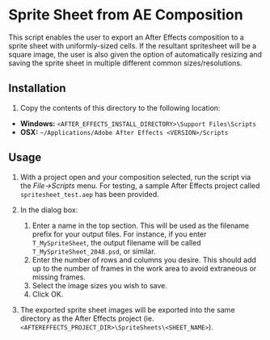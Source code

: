 # Sprite Sheet from AE Composition

This script enables the user to export an After Effects composition to a sprite sheet with uniformly-sized cells. If the resultant spritesheet will be a square image, the user is also given the option of automatically resizing and saving the sprite sheet in multiple different common sizes/resolutions.

## Installation

1. Copy the contents of this directory to the following location:

* **Windows:** `<AFTER_EFFECTS_INSTALL_DIRECTORY>\Support Files\Scripts`
* **OSX:** `~/Applications/Adobe After Effects <VERSION>/Scripts`

## Usage

1. With a project open and your composition selected, run the script via the *File->Scripts* menu. For testing, a sample After Effects project called `spritesheet_test.aep` has been provided.

1. In the dialog box:

    1. Enter a name in the top section. This will be used as the filename prefix for your output files. For instance, if you enter `T_MySpriteSheet`, the output filename will be called `T_MySpriteSheet_2048.psd`, or similar.
    1. Enter the number of rows and columns you desire. This should add up to the number of frames in the work area to avoid extraneous or missing frames.
    1. Select the image sizes you wish to save.
    1. Click OK.

1. The exported sprite sheet images will be exported into the same directory as the After Effects project (ie. `<AFTEREFFECTS_PROJECT_DIR>\SpriteSheets\<SHEET_NAME>`).
